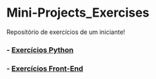 <h1>Mini-Projects_Exercises</h1>
Repositório de exercícios de um iniciante!
<h3>- <a href='https://github.com/carlos09v/Mini-Projects_Exercises/tree/main/Python' target="_self" rel="next">Exercícios Python</a></h3>
<h3>- <a href='https://github.com/carlos09v/Mini-Projects_Exercises/tree/main/Web' target="_self" rel="next">Exercícios Front-End</a></h3>
